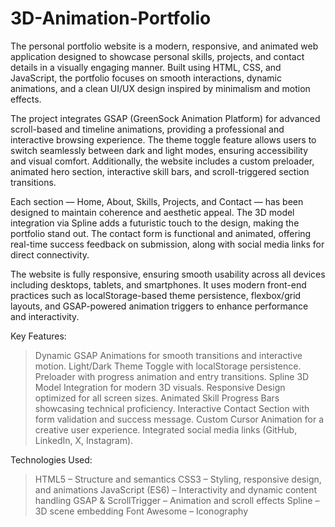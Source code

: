 # 3D-Animation-Portfolio
The personal portfolio website is a modern, responsive, and animated web application designed to showcase personal skills, projects, and contact details in a visually engaging manner. Built using HTML, CSS, and JavaScript, the portfolio focuses on smooth interactions, dynamic animations, and a clean UI/UX design inspired by minimalism and motion effects.

The project integrates GSAP (GreenSock Animation Platform) for advanced scroll-based and timeline animations, providing a professional and interactive browsing experience. The theme toggle feature allows users to switch seamlessly between dark and light modes, ensuring accessibility and visual comfort. Additionally, the website includes a custom preloader, animated hero section, interactive skill bars, and scroll-triggered section transitions.

Each section — Home, About, Skills, Projects, and Contact — has been designed to maintain coherence and aesthetic appeal. The 3D model integration via Spline adds a futuristic touch to the design, making the portfolio stand out. The contact form is functional and animated, offering real-time success feedback on submission, along with social media links for direct connectivity.

The website is fully responsive, ensuring smooth usability across all devices including desktops, tablets, and smartphones. It uses modern front-end practices such as localStorage-based theme persistence, flexbox/grid layouts, and GSAP-powered animation triggers to enhance performance and interactivity.

Key Features:
>Dynamic GSAP Animations for smooth transitions and interactive motion.
>Light/Dark Theme Toggle with localStorage persistence.
>Preloader with progress animation and entry transitions.
>Spline 3D Model Integration for modern 3D visuals.
>Responsive Design optimized for all screen sizes.
>Animated Skill Progress Bars showcasing technical proficiency.
>Interactive Contact Section with form validation and success message.
>Custom Cursor Animation for a creative user experience.
>Integrated social media links (GitHub, LinkedIn, X, Instagram).

Technologies Used:
>HTML5 – Structure and semantics
>CSS3 – Styling, responsive design, and animations
>JavaScript (ES6) – Interactivity and dynamic content handling
>GSAP & ScrollTrigger – Animation and scroll effects
>Spline – 3D scene embedding
>Font Awesome – Iconography
